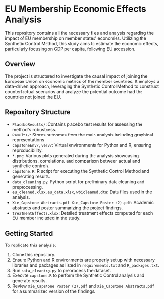 # EU Membership Economic Effects Analysis

This repository contains all the necessary files and analysis regarding the impact of EU membership on member states' economies. Utilizing the Synthetic Control Method, this study aims to estimate the economic effects, particularly focusing on GDP per capita, following EU accession.

## Overview

The project is structured to investigate the causal impact of joining the European Union on economic metrics of the member countries. It employs a data-driven approach, leveraging the Synthetic Control Method to construct counterfactual scenarios and analyze the potential outcome had the countries not joined the EU.

## Repository Structure

- `PlaceboResults/`: Contains placebo test results for assessing the method's robustness.
- `Results/`: Stores outcomes from the main analysis including graphical representations
- `capstoneEnv/`, `venv/`: Virtual environments for Python and R, ensuring reproducibility.
- `*.png`: Various plots generated during the analysis showcasing distributions, correlations, and comparison between actual and synthetic controls.
- `capstone.R`: R script for executing the Synthetic Control Method and generating results.
- `data_cleaning.py`: Python script for preliminary data cleaning and preprocessing.
- `eu_cleaned.xlsx`, `eu_data.xlsx`, `wbicleaned.dta`: Data files used in the analysis.
- `Xie_Capstone Abstracts.pdf`, `Xie_Capstone Poster (2).pdf`: Academic abstracts and poster summarizing the project findings.
- `treatmentEffects.xlsx`: Detailed treatment effects computed for each EU member included in the study.

## Getting Started

To replicate this analysis:
1. Clone this repository.
2. Ensure Python and R environments are properly set up with necessary libraries and packages as listed in `requirements.txt` and `R_packages.txt`.
3. Run `data_cleaning.py` to preprocess the dataset.
4. Execute `capstone.R` to perform the Synthetic Control analysis and generate results.
5. Review `Xie_Capstone Poster (2).pdf` and `Xie_Capstone Abstracts.pdf` for a summarized version of the findings.

